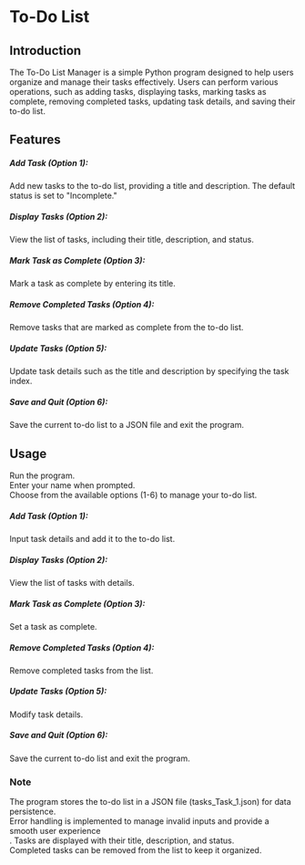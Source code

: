 # To-Do List
<h2>Introduction</h2>
The To-Do List Manager is a simple Python program designed to help users organize and manage their tasks effectively. Users can perform various operations, such as adding tasks, displaying tasks, marking tasks as complete, removing completed tasks, updating task details, and saving their to-do list.

<h2>Features</h2>
<h5>Add Task (Option 1):</h5> Add new tasks to the to-do list, providing a title and description. The default status is set to "Incomplete."

<h5>Display Tasks (Option 2):</h5> View the list of tasks, including their title, description, and status.

<h5>Mark Task as Complete (Option 3):</h5> Mark a task as complete by entering its title.

<h5>Remove Completed Tasks (Option 4):</h5> Remove tasks that are marked as complete from the to-do list.

<h5>Update Tasks (Option 5):</h5> Update task details such as the title and description by specifying the task index.

<h5>Save and Quit (Option 6):</h5> Save the current to-do list to a JSON file and exit the program.

<h2>Usage</h2>
Run the program.<br>
Enter your name when prompted.<br>
Choose from the available options (1-6) to manage your to-do list.
<h5>Add Task (Option 1):</h5> Input task details and add it to the to-do list.
<h5>Display Tasks (Option 2):</h5> View the list of tasks with details.
<h5>Mark Task as Complete (Option 3):</h5> Set a task as complete.
<h5>Remove Completed Tasks (Option 4):</h5> Remove completed tasks from the list.
<h5>Update Tasks (Option 5):</h5> Modify task details.
<h5>Save and Quit (Option 6):</h5> Save the current to-do list and exit the program.
<h3>Note</h3>
The program stores the to-do list in a JSON file (tasks_Task_1.json) for data persistence.<br>
Error handling is implemented to manage invalid inputs and provide a smooth user experience<br>.
Tasks are displayed with their title, description, and status.<br>
Completed tasks can be removed from the list to keep it organized.